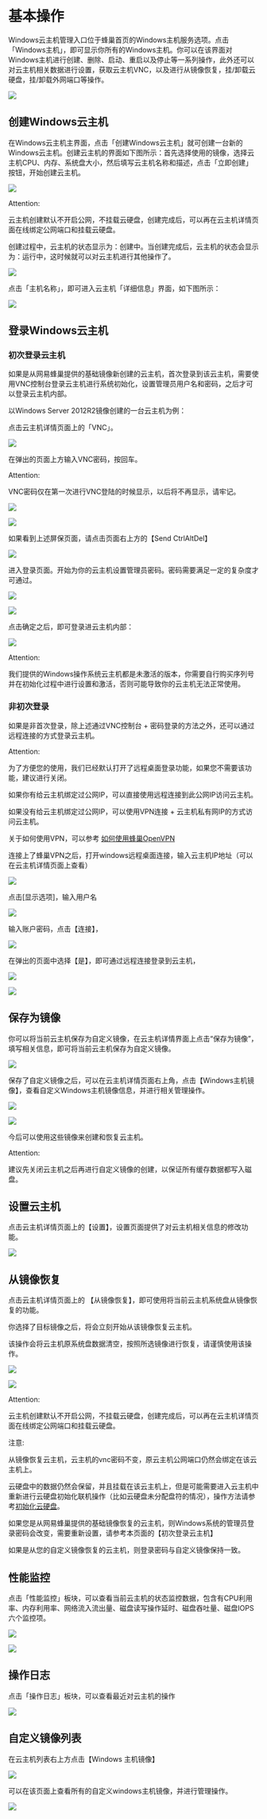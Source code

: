 # 基本操作

Windows云主机管理入口位于蜂巢首页的Windows主机服务选项。点击「Windows主机」，即可显示你所有的Windows主机。你可以在该界面对Windows主机进行创建、删除、启动、重启以及停止等一系列操作，此外还可以对云主机相关数据进行设置，获取云主机VNC，以及进行从镜像恢复，挂/卸载云硬盘，挂/卸载外网端口等操作。

![](../image/Win主机_使用指南_总览.png)

## 创建Windows云主机

在Windows云主机主界面，点击「创建Windows云主机」就可创建一台新的Windows云主机。创建云主机的界面如下图所示：首先选择使用的镜像，选择云主机CPU、内存、系统盘大小，然后填写云主机名称和描述，点击「立即创建」按钮，开始创建云主机。

![](../image/Win主机_使用指南_创建windows云主机1.png)

<span>Attention:</span><div class="alertContent">云主机创建默认不开启公网，不挂载云硬盘，创建完成后，可以再在云主机详情页面在线绑定公网端口和挂载云硬盘。</div>

创建过程中，云主机的状态显示为：创建中。当创建完成后，云主机的状态会显示为：运行中，这时候就可以对云主机进行其他操作了。

![](../image/Win主机_使用指南_创建windows云主机2.png)

点击「主机名称」，即可进入云主机「详细信息」界面，如下图所示：

![](../image/Win主机_使用指南_创建windows云主机3.png)



## 登录Windows云主机

### 初次登录云主机


如果是从网易蜂巢提供的基础镜像新创建的云主机，首次登录到该云主机，需要使用VNC控制台登录云主机进行系统初始化，设置管理员用户名和密码，之后才可以登录云主机内部。

以Windows Server 2012R2镜像创建的一台云主机为例：

点击云主机详情页面上的「VNC」。

![](../image/Win主机_使用指南_登录云主机1.png)

在弹出的页面上方输入VNC密码，按回车。

<span>Attention:</span><div class="alertContent">VNC密码仅在第一次进行VNC登陆的时候显示，以后将不再显示，请牢记。</div>

![](../image/Win主机_使用指南_登录云主机2.png)

![](../image/Win主机_使用指南_登录云主机3.png)

如果看到上述屏保页面，请点击页面右上方的【Send CtrlAltDel】

![](../image/Win主机_使用指南_登录云主机4.png)

进入登录页面。开始为你的云主机设置管理员密码。密码需要满足一定的复杂度才可通过。

![](../image/Win主机_使用指南_登录云主机5.png)

![](../image/Win主机_使用指南_登录云主机6.png)

点击确定之后，即可登录进云主机内部：

![](../image/Win主机_使用指南_登录云主机7.png)

<span>Attention:</span><div class="alertContent">我们提供的Windows操作系统云主机都是未激活的版本，你需要自行购买序列号并在初始化过程中进行设置和激活，否则可能导致你的云主机无法正常使用。</div>

### 非初次登录

如果是非首次登录，除上述通过VNC控制台 + 密码登录的方法之外，还可以通过远程连接的方式登录云主机。

<span>Attention:</span><div class="alertContent">为了方便您的使用，我们已经默认打开了远程桌面登录功能，如果您不需要该功能，建议进行关闭。</div>

如果你有给云主机绑定过公网IP，可以直接使用远程连接到此公网IP访问云主机。

如果没有给云主机绑定过公网IP，可以使用VPN连接 + 云主机私有网IP的方式访问云主机。

关于如何使用VPN，可以参考 [如何使用蜂巢OpenVPN](https://c.163.com/wiki/index.php?title=%E5%A6%82%E4%BD%95%E4%BD%BF%E7%94%A8%E8%9C%82%E5%B7%A2OpenVPN)

连接上了蜂巢VPN之后，打开windows远程桌面连接，输入云主机IP地址（可以在云主机详情页面上查看）

![](../image/Win主机_使用指南_非初次登录1.png)

点击[显示选项]，输入用户名

![](../image/Win主机_使用指南_非初次登录2.png)

输入账户密码，点击【连接】，

![](../image/Win主机_使用指南_非初次登录3.png)

在弹出的页面中选择【是】，即可通过远程连接登录到云主机，

![](../image/Win主机_使用指南_非初次登录4.png)

![](../image/Win主机_使用指南_非初次登录5.png)


## 保存为镜像

你可以将当前云主机保存为自定义镜像，在云主机详情界面上点击“保存为镜像”，填写相关信息，即可将当前云主机保存为自定义镜像。

![](../image/Win主机_使用指南_保存为镜像1.png)

保存了自定义镜像之后，可以在云主机详情页面右上角，点击【Windows主机镜像】，查看自定义Windows主机镜像信息，并进行相关管理操作。

![](../image/Win主机_使用指南_保存为镜像2.png)

![](../image/Win主机_使用指南_保存为镜像3.png)

今后可以使用这些镜像来创建和恢复云主机。

<span>Attention:</span><div class="alertContent">建议先关闭云主机之后再进行自定义镜像的创建，以保证所有缓存数据都写入磁盘。</div>


## 设置云主机

点击云主机详情页面上的【设置】，设置页面提供了对云主机相关信息的修改功能。

![](../image/Win主机_使用指南_设置云主机1.png)


## 从镜像恢复

点击云主机详情页面上的 【从镜像恢复】，即可使用将当前云主机系统盘从镜像恢复的功能。

你选择了目标镜像之后，将会立刻开始从该镜像恢复云主机。

该操作会将云主机原系统盘数据清空，按照所选镜像进行恢复，请谨慎使用该操作。

![](../image/Win主机_使用指南_从镜像恢复1.png)

![](../image/Win主机_使用指南_从镜像恢复2.png)

<span>Attention:</span><div class="alertContent">云主机创建默认不开启公网，不挂载云硬盘，创建完成后，可以再在云主机详情页面在线绑定公网端口和挂载云硬盘。

注意: 

从镜像恢复云主机，云主机的vnc密码不变，原云主机公网端口仍然会绑定在该云主机上。

云硬盘中的数据仍然会保留，并且挂载在该云主机上，但是可能需要进入云主机中重新进行云硬盘初始化联机操作（比如云硬盘未分配盘符的情况），操作方法请参考[初始化云硬盘](http://support.c.163.com/md.html#!平台服务/Windows云主机/使用指南/挂载云硬盘.md#formatvolume)。

如果您是从网易蜂巢提供的基础镜像恢复的云主机，则Windows系统的管理员登录密码会改变，需要重新设置，请参考本页面的【初次登录云主机】

如果是从您的自定义镜像恢复的云主机，则登录密码与自定义镜像保持一致。
</div>


## 性能监控

点击「性能监控」板块，可以查看当前云主机的状态监控数据，包含有CPU利用率、内存利用率、网络流入流出量、磁盘读写操作延时、磁盘吞吐量、磁盘IOPS六个监控项。

![](../image/Win主机_使用指南_性能监控1.png)

![](../image/Win主机_使用指南_性能监控2.png)

## 操作日志

点击「操作日志」板块，可以查看最近对云主机的操作

![](../image/Win主机_使用指南_操作日志1.png)

## 自定义镜像列表

在云主机列表右上方点击【Windows 主机镜像】

![](../image/Win主机_使用指南_自定义镜像列表1.png)

可以在该页面上查看所有的自定义windows主机镜像，并进行管理操作。

![](../image/Win主机_使用指南_自定义镜像列表2.png)


